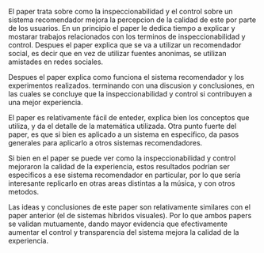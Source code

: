 El paper trata sobre como la inspeccionabilidad y el control sobre un sistema recomendador mejora la percepcion de la calidad de este por parte de los usuarios. En un principio el paper le dedica tiempo a explicar y mostarar trabajos relacionados con los terminos de inspeccionabilidad y control.
Despues el paper explica que se va a utilizar un recomendador social, es decir que en vez de utilizar fuentes anonimas, se utilizan amistades en redes sociales.

Despues el paper explica como funciona el sistema recomendador y los experimentos realizados. terminando con una discusion y conclusiones, en las cuales se concluye que la inspeccionabilidad y control si contribuyen a una mejor experiencia.

El paper es relativamente fácil de enteder, explica bien los conceptos que utiliza, y da el detalle de la matemática utilizada. Otra punto fuerte del paper, es que si bien es aplicado a un sistema en especifico, da pasos generales para aplicarlo a otros sistemas recomendadores.

Si bien en el paper se puede ver como la inspeccionabilidad y control mejoraron la calidad de la experiencia, estos resultados podrían ser especificos a ese sistema recomendador en particular, por lo que sería interesante replicarlo en otras areas distintas a la música, y con otros metodos.

Las ideas y conclusiones de este paper son relativamente similares con el paper anterior (el de sistemas hibridos visuales). Por lo que ambos papers se validan mutuamente, dando mayor evidencia que efectivamente aumentar el control y transparencia del sistema mejora la calidad de la experiencia.
